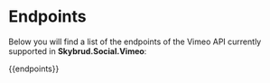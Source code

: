 # Endpoints

Below you will find a list of the endpoints of the Vimeo API currently supported in **Skybrud.Social.Vimeo**:

{{endpoints}}